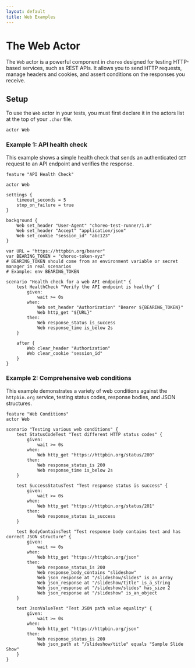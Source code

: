 ```yaml
---
layout: default
title: Web Examples
---
```


# The Web Actor

The `Web` actor is a powerful component in `choreo` designed for testing HTTP-based services, such as REST APIs. It
allows you to send HTTP requests, manage headers and cookies, and assert conditions on the responses you receive.

## Setup

To use the `Web` actor in your tests, you must first declare it in the actors list at the top of your `.chor` file.

```choreo
actor Web
```

### Example 1: API health check

This example shows a simple health check that sends an authenticated `GET` request to an API endpoint and verifies the
response.

```choreo
feature "API Health Check"

actor Web

settings {
    timeout_seconds = 5
    stop_on_failure = true
}

background {
    Web set_header "User-Agent" "choreo-test-runner/1.0"
    Web set_header "Accept" "application/json"
    Web set_cookie "session_id" "abc123"
}

var URL = "https://httpbin.org/bearer"
var BEARING_TOKEN = "choreo-token-xyz"
# BEARING_TOKEN should come from an environment variable or secret manager in real scenarios
# Example: env BEARING_TOKEN

scenario "Health check for a web API endpoint" {
    test HealthCheck "Verify the API endpoint is healthy" {
        given:
            wait >= 0s
        when:
            Web set_header "Authorization" "Bearer ${BEARING_TOKEN}"
            Web http_get "${URL}"
        then:
            Web response_status is_success
            Web response_time is_below 2s
    }

    after {
        Web clear_header "Authorization"
        Web clear_cookie "session_id"
    }
}
```

### Example 2: Comprehensive web conditions

This example demonstrates a variety of web conditions against the `httpbin.org` service, testing status codes, response
bodies, and JSON structures.

```choreo
feature "Web Conditions"
actor Web

scenario "Testing various web conditions" {
    test StatusCodeTest "Test different HTTP status codes" {
        given:
            wait >= 0s
        when:
            Web http_get "https://httpbin.org/status/200"
        then:
            Web response_status_is 200
            Web response_time is_below 2s
    }

    test SuccessStatusTest "Test response status is success" {
        given:
            wait >= 0s
        when:
            Web http_get "https://httpbin.org/status/201"
        then:
            Web response_status is_success
    }

    test BodyContainsTest "Test response body contains text and has correct JSON structure" {
        given:
            wait >= 0s
        when:
            Web http_get "https://httpbin.org/json"
        then:
            Web response_status_is 200
            Web response_body_contains "slideshow"
            Web json_response at "/slideshow/slides" is_an_array
            Web json_response at "/slideshow/title" is_a_string
            Web json_response at "/slideshow/slides" has_size 2
            Web json_response at "/slideshow" is_an_object
    }

    test JsonValueTest "Test JSON path value equality" {
        given:
            wait >= 0s
        when:
            Web http_get "https://httpbin.org/json"
        then:
            Web response_status_is 200
            Web json_path at "/slideshow/title" equals "Sample Slide Show"
    }
}
```
